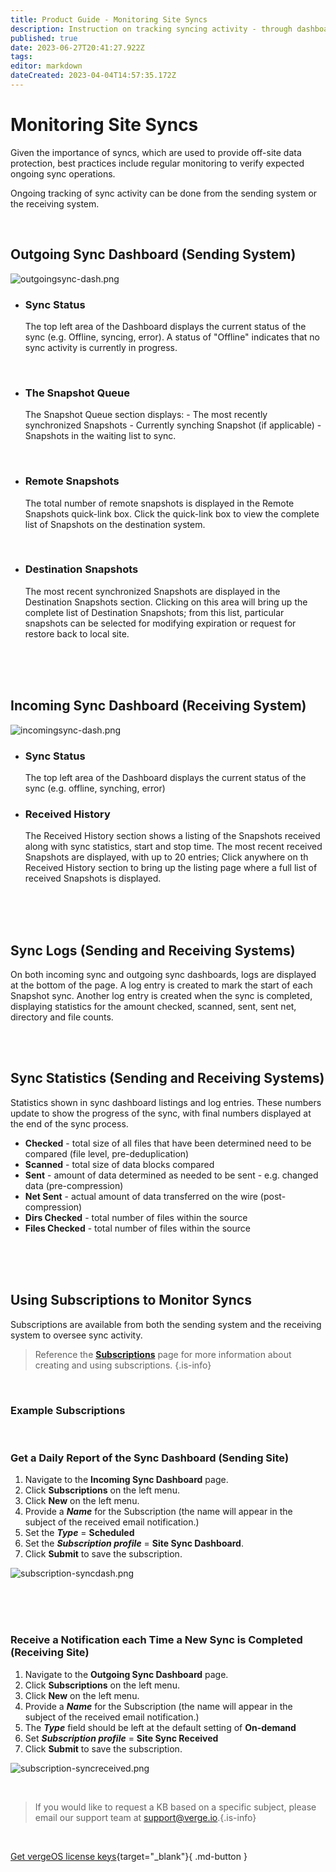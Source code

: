 ```yaml
---
title: Product Guide - Monitoring Site Syncs
description: Instruction on tracking syncing activity - through dashboards and subscriptions -  to verify successful offsite backups. 
published: true
date: 2023-06-27T20:41:27.922Z
tags: 
editor: markdown
dateCreated: 2023-04-04T14:57:35.172Z
---
```


# Monitoring Site Syncs

Given the importance of syncs, which are used to provide off-site data protection, best practices include regular monitoring to verify expected ongoing sync operations.

Ongoing tracking of sync activity can be done from the sending system or the receiving system.


<br>

## Outgoing Sync Dashboard (Sending System)

![outgoingsync-dash.png](/public/userguide-sshots/outgoingsync-dash.png)

- ### Sync Status
    The top left area of the Dashboard displays the current status of the sync (e.g. Offline, syncing, error). A status of "Offline" indicates that no sync activity is currently in progress.
<br>

- ### The Snapshot Queue
    The Snapshot Queue section displays:
				-   The most recently synchronized Snapshots
				-   Currently synching Snapshot (if applicable)
				-   Snapshots in the waiting list to sync.


<br>

- ### Remote Snapshots
    The total number of remote snapshots is displayed in the Remote Snapshots quick-link box. Click the quick-link box to view the complete list of Snapshots on the destination system.

<br>


- ### Destination Snapshots
   The most recent synchronized Snapshots are displayed in the Destination Snapshots section. Clicking on this area will bring up the complete list of Destination Snapshots; from this list, particular snapshots can be selected for modifying expiration or request for restore back to local site.



<br>
<br>
<br>


## Incoming Sync Dashboard (Receiving System)

![incomingsync-dash.png](/public/userguide-sshots/incomingsync-dash.png)

- ### Sync Status
    The top left area of the Dashboard displays the current status of the sync (e.g. offline, synching, error)
    <br>
    
- ### Received History
    The Received History section shows a listing of the Snapshots received along with sync statistics, start and stop time. The most recent received Snapshots are displayed, with up to 20 entries; Click anywhere on th Received History section to bring up the listing page where a full list of received Snapshots is displayed.

<br>
<br>
<br>



## Sync Logs (Sending and Receiving Systems)

On both incoming sync and outgoing sync dashboards, logs are displayed at the bottom of the page. A log entry is created to mark the start of each Snapshot sync. Another log entry is created when the sync is completed, displaying statistics for the amount checked, scanned, sent, sent net, directory and file counts.

<br>
<br>


## Sync Statistics (Sending and Receiving Systems)

Statistics shown in sync dashboard listings and log entries. These numbers update to show the progress of the sync, with final numbers displayed at the end of the sync process.

-   **Checked** - total size of all files that have been determined need to be compared (file level, pre-deduplication)
-   **Scanned** - total size of data blocks compared
-   **Sent** - amount of data determined as needed to be sent - e.g. changed data (pre-compression)
-   **Net Sent** - actual amount of data transferred on the wire (post-compression)
-   **Dirs Checked** - total number of files within the source
-   **Files Checked** - total number of files within the source

<br>
<br>
<br>



## Using Subscriptions to Monitor Syncs

Subscriptions are available from both the sending system and the receiving system to oversee sync activity.

> Reference the [**Subscriptions**](/public/ProductGuide/subscriptions-overview) page for more information about creating and using subscriptions. {.is-info}

<br>

### Example Subscriptions
<br>

### Get a Daily Report of the Sync Dashboard (Sending Site)

1.  Navigate to the **Incoming Sync Dashboard** page.
2.  Click **Subscriptions** on the left menu.
3.  Click **New** on the left menu.
4.  Provide a ***Name*** for the Subscription (the name will appear in the subject of the received email notification.)
5.  Set the ***Type*** = **Scheduled**
6.  Set the ***Subscription profile*** = **Site Sync Dashboard**.
7.  Click **Submit** to save the subscription.

![subscription-syncdash.png](/public/userguide-sshots/subscription-syncdash.png)

<br>
<br>
<br>

### Receive a Notification each Time a New Sync is Completed (Receiving Site)

1.  Navigate to the **Outgoing Sync Dashboard** page.
2.  Click **Subscriptions** on the left menu.
3.  Click **New** on the left menu.
4.  Provide a ***Name*** for the Subscription (the name will appear in the subject of the received email notification.)
5.  The ***Type*** field should be left at the default setting of **On-demand**
6.  Set ***Subscription profile*** = **Site Sync Received**
7.  Click **Submit** to save the subscription.

![subscription-syncreceived.png](/public/userguide-sshots/subscription-syncreceived.png)

<br>   

   > If you would like to request a KB based on a specific subject, please email our support team at <a href="mailto:support@verge.io?subject=KB Request" target="_blank" rel="noopener noreferrer">support@verge.io.</a>{.is-info}



<br>

[Get vergeOS license keys](https://www.verge.io/test-drive){target="_blank"}{ .md-button }